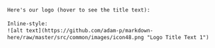     Here's our logo (hover to see the title text):
    
    Inline-style: 
    ![alt text](https://github.com/adam-p/markdown-here/raw/master/src/common/images/icon48.png "Logo Title Text 1")